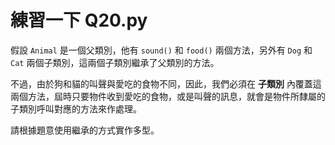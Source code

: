 # 練習一下 Q20.py

假設 `Animal` 是一個父類別，他有 `sound()` 和 `food()` 兩個方法，另外有 `Dog` 和 `Cat` 兩個子類別，這兩個子類別繼承了父類別的方法。

不過，由於狗和貓的叫聲與愛吃的食物不同，因此，我們必須在 **子類別** 內覆蓋這兩個方法，屆時只要物件收到愛吃的食物，或是叫聲的訊息，就會是物件所隸屬的子類別呼叫對應的方法來作處理。

請根據題意使用繼承的方式實作多型。
